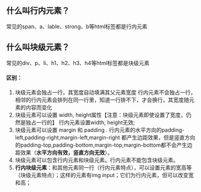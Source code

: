 ## 什么叫行内元素？

常见的span、a、lable、strong、b等html标签都是行内元素

## 什么叫块级元素？

常见的div、p、li、h1、h2、h3、h4等html标签都是块级元素

####  区别：

1. 块级元素会独占一行，其宽度自动填满其父元素宽度
   行内元素不会独占一行，相邻的行内元素会排列在同一行里，知道一行排不下，才会换行，其宽度随元素的内容而变化
2. 块级元素可以设置 width, height属性【注意：块级元素即使设置了宽度，仍然是独占一行的】
   行内元素设置width, height无效;
3. 块级元素可以设置 margin 和 padding .
   行内元素的水平方向的padding-left,padding-right,margin-left,margin-right 都产生边距效果，但是竖直方向的padding-top,padding-bottom,margin-top,margin-bottom都不会产生边距效果（**水平方向有效，竖直方向无效**）。
4. 块级元素可以包含行内元素和块级元素。行内元素不能包含块级元素。
5. **行内块级元素**：和其他元素同一行（行内元素特点），可以设置元素的宽高等（块级元素特点）；这样的元素有img input；它们为行内元素，但可以改变宽和高；

